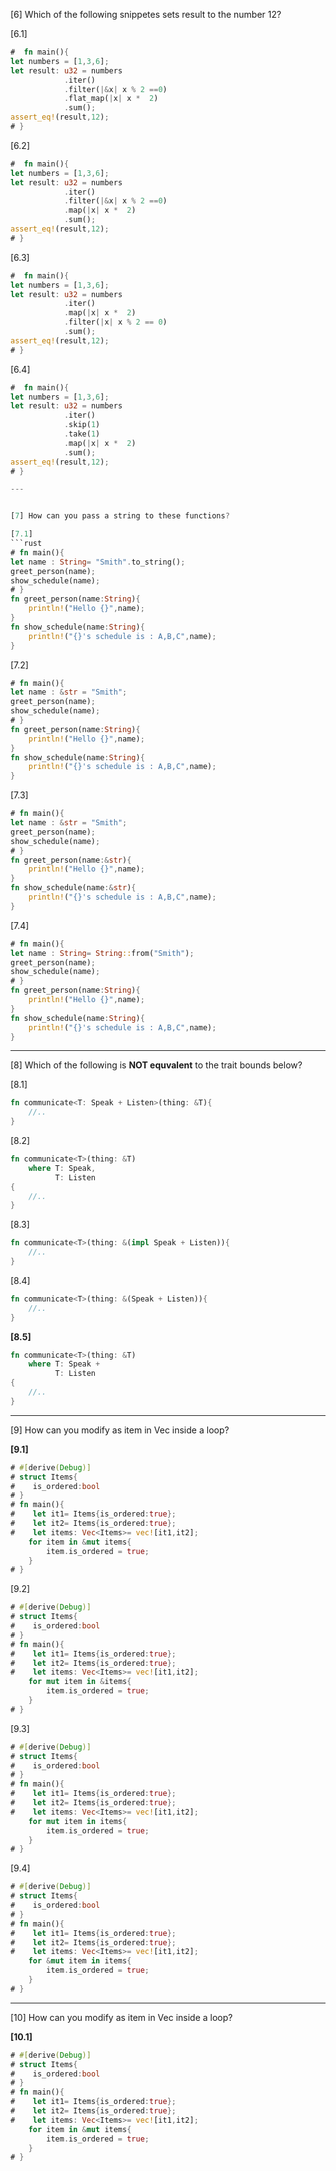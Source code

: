

[6] Which of the following snippetes sets result to the number 12?

[6.1]
```rust 
#  fn main(){
let numbers = [1,3,6];
let result: u32 = numbers
            .iter()
            .filter(|&x| x % 2 ==0)
            .flat_map(|x| x *  2)
            .sum();
assert_eq!(result,12);
# }
```
[6.2]
```rust 
#  fn main(){
let numbers = [1,3,6];
let result: u32 = numbers
            .iter()
            .filter(|&x| x % 2 ==0)
            .map(|x| x *  2)
            .sum();
assert_eq!(result,12);
# }
```
[6.3]
```rust 
#  fn main(){
let numbers = [1,3,6];
let result: u32 = numbers
            .iter()            
            .map(|x| x *  2)
            .filter(|x| x % 2 == 0)
            .sum();
assert_eq!(result,12);
# }
```
[6.4]
```rust 
#  fn main(){
let numbers = [1,3,6];
let result: u32 = numbers
            .iter()            
            .skip(1)
            .take(1)
            .map(|x| x *  2)            
            .sum();
assert_eq!(result,12);
# }

---


[7] How can you pass a string to these functions?

[7.1]
```rust 
# fn main(){
let name : String= "Smith".to_string();
greet_person(name);
show_schedule(name);
# }
fn greet_person(name:String){
    println!("Hello {}",name);
}
fn show_schedule(name:String){
    println!("{}'s schedule is : A,B,C",name);
}
```
[7.2]
```rust 
# fn main(){
let name : &str = "Smith";
greet_person(name);
show_schedule(name);
# }
fn greet_person(name:String){
    println!("Hello {}",name);
}
fn show_schedule(name:String){
    println!("{}'s schedule is : A,B,C",name);
}
```
[7.3]
```rust 
# fn main(){
let name : &str = "Smith";
greet_person(name);
show_schedule(name);
# }
fn greet_person(name:&str){
    println!("Hello {}",name);
}
fn show_schedule(name:&str){
    println!("{}'s schedule is : A,B,C",name);
}
```
[7.4]
```rust 
# fn main(){
let name : String= String::from("Smith");
greet_person(name);
show_schedule(name);
# }
fn greet_person(name:String){
    println!("Hello {}",name);
}
fn show_schedule(name:String){
    println!("{}'s schedule is : A,B,C",name);
}
```

---

[8] Which of the following is **NOT equvalent**  to the trait bounds below?

[8.1]
```rust 
fn communicate<T: Speak + Listen>(thing: &T){
    //..
}
```
[8.2]
```rust 
fn communicate<T>(thing: &T)
    where T: Speak,
          T: Listen
{
    //..
}
```
[8.3]
```rust 
fn communicate<T>(thing: &(impl Speak + Listen)){
    //..
}
```
[8.4]
```rust 
fn communicate<T>(thing: &(Speak + Listen)){
    //..
}
```
**[8.5]**
```rust 
fn communicate<T>(thing: &T)
    where T: Speak + 
          T: Listen
{
    //..
}
```

---

[9] How can you modify as item in Vec inside a loop?

**[9.1]**
```rust 
# #[derive(Debug)]
# struct Items{
#    is_ordered:bool
# }
# fn main(){
#    let it1= Items{is_ordered:true};
#    let it2= Items{is_ordered:true};
#    let items: Vec<Items>= vec![it1,it2];
    for item in &mut items{
        item.is_ordered = true;
    }
# }
```
[9.2]
```rust 
# #[derive(Debug)]
# struct Items{
#    is_ordered:bool
# }
# fn main(){
#    let it1= Items{is_ordered:true};
#    let it2= Items{is_ordered:true};
#    let items: Vec<Items>= vec![it1,it2];
    for mut item in &items{
        item.is_ordered = true;
    }
# }
```
[9.3]
```rust 
# #[derive(Debug)]
# struct Items{
#    is_ordered:bool
# }
# fn main(){
#    let it1= Items{is_ordered:true};
#    let it2= Items{is_ordered:true};
#    let items: Vec<Items>= vec![it1,it2];
    for mut item in items{
        item.is_ordered = true;
    }
# }
```
[9.4]
```rust 
# #[derive(Debug)]
# struct Items{
#    is_ordered:bool
# }
# fn main(){
#    let it1= Items{is_ordered:true};
#    let it2= Items{is_ordered:true};
#    let items: Vec<Items>= vec![it1,it2];
    for &mut item in items{
        item.is_ordered = true;
    }
# }
```
---

[10] How can you modify as item in Vec inside a loop?

**[10.1]**
```rust 
# #[derive(Debug)]
# struct Items{
#    is_ordered:bool
# }
# fn main(){
#    let it1= Items{is_ordered:true};
#    let it2= Items{is_ordered:true};
#    let items: Vec<Items>= vec![it1,it2];
    for item in &mut items{
        item.is_ordered = true;
    }
# }
```
